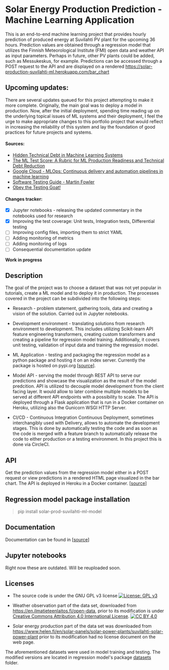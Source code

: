 # Solar Energy Production Prediction - Machine Learning Application

This is an end-to-end machine learning project that provides hourly prediction of produced energy at Suvilahti PV plant for the upcoming 36 hours. Prediction values are obtained through a regression model that utilizes the Finnish Meteorological Institute (FMI) open data and weather API as input parameters. Perhaps in future, other PV plants could be added, such as Messukeskus, for example. Predictions can be accessed through a POST request to the API and are displayed on a rendered https://solar-production-suvilahti-ml.herokuapp.com/bar_chart

## Upcoming updates:

There are several updates queued for this project attempting to make it more complete. Originally, the main goal was to deploy a model in production. Now, after the initial deployment, spending time reading up on the underlying topical issues of ML systems and their deployment, I feel the urge to make appropriate changes to this portfolio project that would reflect in increasing the reliability of this system and lay the foundation of good practices for future projects and systems.

#### Sources:

- [Hidden Technical Debt in Machine Learning Systems](https://papers.nips.cc/paper/5656-hidden-technical-debt-in-machine-learning-systems.pdf)
- [The ML Test Score: A Rubric for ML Production Readiness and Technical Debt Reduction](https://storage.googleapis.com/pub-tools-public-publication-data/pdf/aad9f93b86b7addfea4c419b9100c6cdd26cacea.pdf)
- [Google Cloud - MLOps: Continuous delivery and automation pipelines in machine learning](https://cloud.google.com/solutions/machine-learning/mlops-continuous-delivery-and-automation-pipelines-in-machine-learning)
- [Software Testing Guide - Martin Fowler](https://www.martinfowler.com/testing/)
- [Obey the Testing Goat!](https://www.obeythetestinggoat.com/pages/book.html#toc)

#### Changes tracker:


- [x] Jupyter notebooks - releasing the updated commentary in the notebooks used for research
- [x] Improving the test coverage: Unit tests, Integration tests, Differential testing
- [ ] Improving config files, importing them to strict YAML
- [ ] Adding monitoring of metrics
- [ ] Adding monitoring of logs
- [ ] Consequential documentation update

__Work in progress__

## Description

The goal of the project was to choose a dataset that was not yet popular in tutorials, create a ML model and to deploy it in production. The processes covered in the project can be subdivided into the following steps:

- Research - problem statement, gathering tools, data and creating a vision of the solution. Carried out in Jupyter notebooks.
- Development environment - translating solutions from research environment to development. This includes utilizing Scikit-learn API feature engineering transformers, creating custom transformers and creating a pipeline for regression model training. Additionally, it covers unit testing, validation of input data and training the regression model.

- ML Application - testing and packaging the regression model as a python package and hosting it on an index server. Currently the package is hosted on pypi.org [[source](https://pypi.org/project/solar-prod-suvilahti-ml-model/)].
- Model API - serving the model through REST API to serve our predictions and showcase the visualization as the result of the model predcition. API is utilized to decouple model development from the client facing layer. It would allow to later combine multiple models to be served at different API endpoints with a possibility to scale. The API is deployed through a Flask application that is run in a Docker container on Heroku, utilizing also the Gunicorn WSGI HTTP Server.
- CI/CD - Continuous Integration Continuous Deployment, sometimes interchangibly used with Delivery, allows to automate the development stages. This is done by automatically testing the code and as soon as the code is merged with a feature branch to automatically release the code to either production or a testing environment. In this project this is done via CircleCI.

## API

Get the prediction values from the regression model either in a POST request or view predictions in a rendered HTML page visualized in the bar chart. The API is deployed in Heroku in a Docker container. [[source](https://github.com/screwdriver66/solar_prod_suvilahti/blob/master/documentation/api.md)]

## Regression model package installation

> pip install solar-prod-suvilahti-ml-model

## Documentation

Documentation can be found in [[source](https://github.com/screwdriver66/solar_prod_suvilahti/tree/master/documentation)]

## Jupyter notebooks

Right now these are outdated. Will be reuploaded soon.

<!-- - Data gathering [[source]()]
- Data analysis [[source]()]
- Feature engineering [[source]()]
- Model building [[source]()] -->

## Licenses

- The source code is under the GNU GPL v3 license [![License: GPL v3](https://img.shields.io/badge/License-GPLv3-blue.svg)](https://www.gnu.org/licenses/gpl-3.0)

- Weather observation part of the data set, downloaded from https://en.ilmatieteenlaitos.fi/open-data, prior to its modification is under [Creative Commons Attribution 4.0 International
License][cc-by]. [![CC BY 4.0][cc-by-shield]][cc-by]

- Solar energy production part of the data set was downloaded from https://www.helen.fi/en/solar-panels/solar-power-plants/suvilahti-solar-power-plant prior to its modification had no license document on the web page.

The aforementioned datasets were used in model training and testing. The modified versions are located in regression model's package [datasets](/packages/regression_model/regression_model/datasets/) folder.



[cc-by]: http://creativecommons.org/licenses/by/4.0/
[cc-by-shield]: https://img.shields.io/badge/License-CC%20BY%204.0-lightgrey.svg

